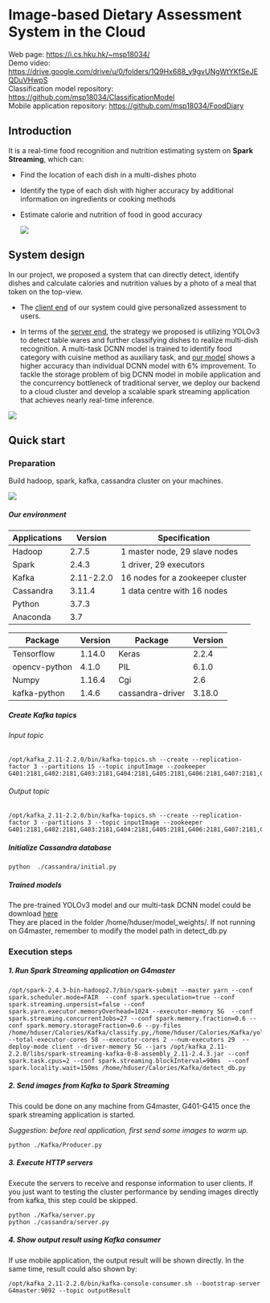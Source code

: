 # Image-based Dietary Assessment System in the Cloud

Web page: https://i.cs.hku.hk/~msp18034/ <br>
Demo video: https://drive.google.com/drive/u/0/folders/1Q9Hx688_y9gvUNgWtYKfSeJEQDuVHwpS <br>
Classification model repository: https://github.com/msp18034/ClassificationModel <br>
Mobile application repository: https://github.com/msp18034/FoodDiary <br>


## Introduction

It is a real-time food recognition and nutrition estimating system on  **Spark Streaming**, which can:

- Find the location of each dish in a multi-dishes photo

- Identify the type of each dish with higher accuracy by additional information on ingredients or cooking methods

- Estimate calorie and nutrition of food in good accuracy

  ![](D:\0study\Project\code\Calories\images\objective.png)

## System design

In our project, we proposed a system that can directly detect, identify
dishes and calculate calories and nutrition values by a photo of a meal that token
on the top-view. 

- The [client end](https://github.com/msp18034/FoodDiary) of our system could give personalized
  assessment to users. 

- In terms of the [server end](https://github.com/msp18034/Calories), the strategy we proposed is
  utilizing YOLOv3 to detect table wares and further classifying dishes to
  realize multi-dish recognition. A multi-task DCNN model is trained to identify
  food category with cuisine method as auxiliary task, and [our model](https://github.com/msp18034/ClassificationModel) shows a higher
  accuracy than individual DCNN model with 6% improvement. To tackle the storage
  problem of big DCNN model in mobile application and the concurrency bottleneck
  of traditional server, we deploy our backend to a cloud cluster and develop a
  scalable spark streaming application that achieves nearly real-time inference. 

![](D:\0study\Project\code\Calories\images\workflow.png)



## Quick start

### Preparation

Build hadoop, spark, kafka, cassandra cluster on your machines.

![](D:\0study\Project\code\Calories\images\structure.png)

##### Our environment

| Applications | Version    | Specification                    |
| ------------ | ---------- | -------------------------------- |
| Hadoop       | 2.7.5      | 1 master node, 29 slave nodes    |
| Spark        | 2.4.3      | 1 driver, 29 executors           |
| Kafka        | 2.11-2.2.0 | 16 nodes for a zookeeper cluster |
| Cassandra    | 3.11.4     | 1 data centre with 16 nodes      |
| Python       | 3.7.3      |                                  |
| Anaconda     | 3.7        |                                  |

| Package       | Version | Package          | Version |
| ------------- | ------- | ---------------- | ------- |
| Tensorflow    | 1.14.0  | Keras            | 2.2.4   |
| opencv-python | 4.1.0   | PIL              | 6.1.0   |
| Numpy         | 1.16.4  | Cgi              | 2.6     |
| kafka-python  | 1.4.6   | cassandra-driver | 3.18.0  |



##### Create Kafka topics

###### Input topic

```shell
/opt/kafka_2.11-2.2.0/bin/kafka-topics.sh --create --replication-factor 3 --partitions 15 --topic inputImage --zookeeper G401:2181,G402:2181,G403:2181,G404:2181,G405:2181,G406:2181,G407:2181,G409:2181,G410:2181,G411:2181,G412:2181,G413:2181,G414:2181,G415:2181 
```
###### Output topic

```shell
/opt/kafka_2.11-2.2.0/bin/kafka-topics.sh --create --replication-factor 3 --partitions 3 --topic inputImage --zookeeper G401:2181,G402:2181,G403:2181,G404:2181,G405:2181,G406:2181,G407:2181,G409:2181,G410:2181,G411:2181,G412:2181,G413:2181,G414:2181,G415:2181 
```

##### Initialize Cassandra database

```
python  ./cassandra/initial.py
```

##### Trained models

The pre-trained YOLOv3 model and our multi-task DCNN model could be download [here](https://drive.google.com/drive/folders/1zfG5s2SIJzflJkg7F-ULhEE9NgvPL6vj?usp=sharing)<br>
They are placed in the folder /home/hduser/model_weights/. If not running on G4master, remember to modify the model path in detect_db.py

### Execution steps


##### 1. Run Spark Streaming application on G4master
```shell
/opt/spark-2.4.3-bin-hadoop2.7/bin/spark-submit --master yarn --conf spark.scheduler.mode=FAIR  --conf spark.speculation=true --conf spark.streaming.unpersist=false --conf spark.yarn.executor.memoryOverhead=1024 --executor-memory 5G  --conf spark.streaming.concurrentJobs=27 --conf spark.memory.fraction=0.6 --conf spark.memory.storageFraction=0.6 --py-files /home/hduser/Calories/Kafka/classify.py,/home/hduser/Calories/Kafka/yolov3.py,/home/hduser/Calories/Kafka/volume.py --total-executor-cores 58 --executor-cores 2 --num-executors 29  --deploy-mode client --driver-memory 5G --jars /opt/kafka_2.11-2.2.0/libs/spark-streaming-kafka-0-8-assembly_2.11-2.4.3.jar --conf spark.task.cpus=2 --conf spark.streaming.blockInterval=90ms  --conf spark.locality.wait=150ms /home/hduser/Calories/Kafka/detect_db.py
```

##### 2. Send images from Kafka to Spark Streaming

This could be done on any machine from G4master, G401-G415 once the spark streaming application is started.

*Suggestion: before real application, first send some images to warm up.*

```
python ./Kafka/Producer.py
```

##### 3. Execute HTTP servers

Execute the servers to receive and response information to user clients. If you just want to testing the cluster performance by sending images directly from kafka, this step could be skipped.

```
python ./Kafka/server.py
python ./cassandra/server.py
```

##### 4. Show output result using Kafka consumer

If use mobile application, the output result will be shown directly. In the same time, result could also shown by:

```shell
/opt/kafka_2.11-2.2.0/bin/kafka-console-consumer.sh --bootstrap-server G4master:9092 --topic outputResult
```

